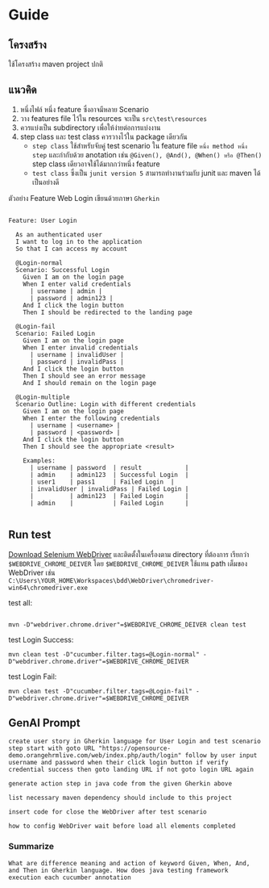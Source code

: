 # Guide

## โครงสร้าง

ใช้โครงสร้าง maven project ปกติ

## แนวคิด

1. หนึ่งไฟล์ หนึ่ง feature ซึ่งอาจมีหลาย Scenario
1. วาง features file ไว้ใน resources จะเป็น `src\test\resources` 
1. ควรแบ่งเป็น subdirectory เพื่อให้ง่ายต่อการแบ่งงาน
1. step class และ test class ควรวางไว้ใน package เดียวกัน
   * `step class` ใช้สำหรับจับคู่ test scenario ใน feature file `หนึ่ง method หนึ่ง step` และกำกับด้วย anotation เช่น `@Given(), @And(), @When() หรือ @Then()` step class เดียวอาจใช้ได้มากกว่าหนึ่ง feature
   * `test class` ซึ่งเป็น `junit version 5` สามารถทำงานร่วมกับ junit และ maven ได้เป็นอย่างดี
     

ตัวอย่าง Feature Web Login เขียนด้วยภาษา `Gherkin`

``` Gherkin

Feature: User Login

  As an authenticated user
  I want to log in to the application
  So that I can access my account

  @Login-normal
  Scenario: Successful Login
    Given I am on the login page
    When I enter valid credentials
      | username | admin |
      | password | admin123 |
    And I click the login button
    Then I should be redirected to the landing page

  @Login-fail
  Scenario: Failed Login
    Given I am on the login page
    When I enter invalid credentials
      | username | invalidUser |
      | password | invalidPass |
    And I click the login button
    Then I should see an error message
    And I should remain on the login page

  @Login-multiple
  Scenario Outline: Login with different credentials
    Given I am on the login page
    When I enter the following credentials
      | username | <username> |
      | password | <password> |
    And I click the login button
    Then I should see the appropriate <result>

    Examples:
      | username | password  | result            |
      | admin    | admin123  | Successful Login  |
      | user1    | pass1     | Failed Login  |
      | invalidUser | invalidPass | Failed Login |
      |          | admin123  | Failed Login      |
      | admin    |           | Failed Login      |
      
```


## Run test

[Download Selenium WebDriver](https://www.selenium.dev/downloads/) และติดตั้งในเครื่องตาม directory ที่ต้องการ เรียกว่า `$WEBDRIVE_CHROME_DEIVER` โดย `$WEBDRIVE_CHROME_DEIVER` ใช้แทน path เต็มของ WebDriver
เช่น `C:\Users\YOUR_HOME\Workspaces\bdd\WebDriver\chromedriver-win64\chromedriver.exe`

test all:

``` shell

mvn -D"webdriver.chrome.driver"=$WEBDRIVE_CHROME_DEIVER clean test
```

test Login Success:

``` shell  
mvn clean test -D"cucumber.filter.tags=@Login-normal" -D"webdriver.chrome.driver"=$WEBDRIVE_CHROME_DEIVER
```

test Login Fail:

``` shell  
mvn clean test -D"cucumber.filter.tags=@Login-fail" -D"webdriver.chrome.driver"=$WEBDRIVE_CHROME_DEIVER
```

## GenAI Prompt

``` text
create user story in Gherkin language for User Login and test scenario step start with goto URL "https://opensource-demo.orangehrmlive.com/web/index.php/auth/login" follow by user input username and password when their click login button if verify credential success then goto landing URL if not goto login URL again
```

``` text
generate action step in java code from the given Gherkin above
```

``` text
list necessary maven dependency should include to this project
```

``` text
insert code for close the WebDriver after test scenario
```

``` text
how to config WebDriver wait before load all elements completed
```

### Summarize

``` text
What are difference meaning and action of keyword Given, When, And, and Then in Gherkin language. How does java testing framework execution each cucumber annotation
```
